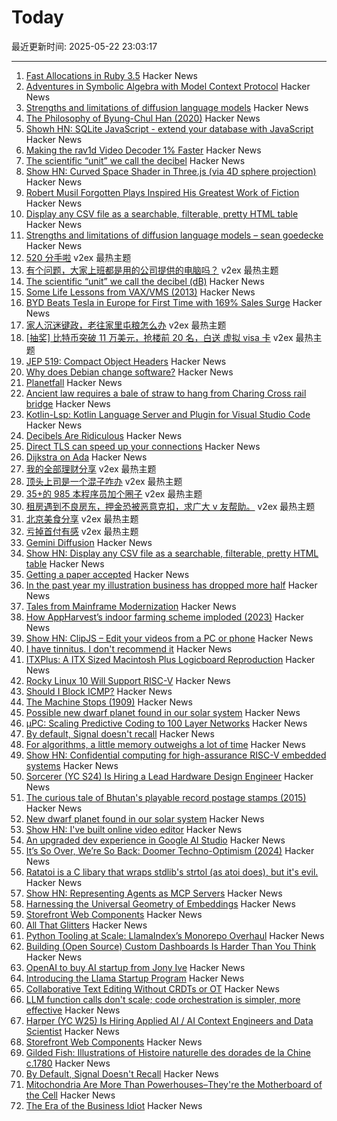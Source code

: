 # Today

最近更新时间: 2025-05-22 23:03:17

--- 
1. [Fast Allocations in Ruby 3.5](https://railsatscale.com/2025-05-21-fast-allocations-in-ruby-3-5/) Hacker News
2. [Adventures in Symbolic Algebra with Model Context Protocol](https://www.stephendiehl.com/posts/computer_algebra_mcp/) Hacker News
3. [Strengths and limitations of diffusion language models](https://www.seangoedecke.com/limitations-of-text-diffusion-models/) Hacker News
4. [The Philosophy of Byung-Chul Han (2020)](https://newintrigue.com/2020/06/29/the-philosophy-of-byung-chul-han/) Hacker News
5. [Showh HN: SQLite JavaScript - extend your database with JavaScript](https://github.com/sqliteai/sqlite-js) Hacker News
6. [Making the rav1d Video Decoder 1% Faster](https://ohadravid.github.io/posts/2025-05-rav1d-faster/) Hacker News
7. [The scientific “unit” we call the decibel](https://lcamtuf.substack.com/p/decibels-are-ridiculous) Hacker News
8. [Show HN: Curved Space Shader in Three.js (via 4D sphere projection)](https://github.com/bntre/CurvedSpaceShader) Hacker News
9. [Robert Musil Forgotten Plays Inspired His Greatest Work of Fiction](https://lithub.com/the-austrian-writer-whose-forgotten-plays-inspired-his-greatest-work-of-fiction/) Hacker News
10. [Display any CSV file as a searchable, filterable, pretty HTML table](https://github.com/derekeder/csv-to-html-table) Hacker News
11. [Strengths and limitations of diffusion language models – sean goedecke](https://www.seangoedecke.com/limitations-of-text-diffusion-models/) Hacker News
12. [520 分手啦](https://www.v2ex.com/t/1133575) v2ex 最热主题
13. [有个问题，大家上班都是用的公司提供的电脑吗？](https://www.v2ex.com/t/1133439) v2ex 最热主题
14. [The scientific “unit” we call the decibel (dB)](https://lcamtuf.substack.com/p/decibels-are-ridiculous) Hacker News
15. [Some Life Lessons from VAX/VMS (2013)](https://davewentzel.com/content/some-life-lessons-from-vax-vms/) Hacker News
16. [BYD Beats Tesla in Europe for First Time with 169% Sales Surge](https://www.bloomberg.com/news/articles/2025-05-22/byd-beats-tesla-in-europe-for-first-time-with-169-sales-surge) Hacker News
17. [家人沉迷键政，老往家里屯粮怎么办](https://www.v2ex.com/t/1133512) v2ex 最热主题
18. [[抽奖] 比特币突破 11 万美元，抢楼前 20 名，白送 虚拟 visa 卡](https://www.v2ex.com/t/1133506) v2ex 最热主题
19. [JEP 519: Compact Object Headers](https://openjdk.org/jeps/519) Hacker News
20. [Why does Debian change software?](https://blog.liw.fi/posts/2025/why-debian-changes/) Hacker News
21. [Planetfall](https://somethingaboutmaps.wordpress.com/2025/05/20/planetfall/) Hacker News
22. [Ancient law requires a bale of straw to hang from Charing Cross rail bridge](https://www.ianvisits.co.uk/articles/ancient-law-requires-a-bale-of-hay-to-hang-from-charing-cross-rail-bridge-81318/) Hacker News
23. [Kotlin-Lsp: Kotlin Language Server and Plugin for Visual Studio Code](https://github.com/Kotlin/kotlin-lsp) Hacker News
24. [Decibels Are Ridiculous](https://lcamtuf.substack.com/p/decibels-are-ridiculous) Hacker News
25. [Direct TLS can speed up your connections](https://marc-bowes.com/postgres-direct-tls.html) Hacker News
26. [Dijkstra on Ada](https://craftofcoding.wordpress.com/2014/04/16/dijkstra-on-ada/) Hacker News
27. [我的全部理财分享](https://www.v2ex.com/t/1133464) v2ex 最热主题
28. [顶头上司是一个混子咋办](https://www.v2ex.com/t/1133444) v2ex 最热主题
29. [35+的 985 本程序员加个圈子](https://www.v2ex.com/t/1133432) v2ex 最热主题
30. [租房遇到不良房东，押金恐被恶意克扣，求广大 v 友帮助。](https://www.v2ex.com/t/1133419) v2ex 最热主题
31. [北京美食分享](https://www.v2ex.com/t/1133416) v2ex 最热主题
32. [亏掉首付有感](https://www.v2ex.com/t/1133437) v2ex 最热主题
33. [Gemini Diffusion](https://simonwillison.net/2025/May/21/gemini-diffusion/) Hacker News
34. [Show HN: Display any CSV file as a searchable, filterable, pretty HTML table](https://github.com/derekeder/csv-to-html-table) Hacker News
35. [Getting a paper accepted](https://maxwellforbes.com/posts/how-to-get-a-paper-accepted/) Hacker News
36. [In the past year my illustration business has dropped more half](https://reverentgeek.com/ai-really-is-taking-my-job/) Hacker News
37. [Tales from Mainframe Modernization](https://oppi.li/posts/tales_from_mainframe_modernization/) Hacker News
38. [How AppHarvest’s indoor farming scheme imploded (2023)](https://www.lpm.org/investigate/2023-11-16/a-celebrated-startup-promised-kentuckians-green-jobs-it-gave-them-a-grueling-hell-on-earth) Hacker News
39. [Show HN: ClipJS – Edit your videos from a PC or phone](https://clipjs.vercel.app/) Hacker News
40. [I have tinnitus. I don't recommend it](https://blog.greg.technology/2025/05/20/tinnitus.html) Hacker News
41. [ITXPlus: A ITX Sized Macintosh Plus Logicboard Reproduction](https://68kmla.org/bb/index.php?threads/itxplus-a-itx-sized-macintosh-plus-logicboard-reproduction.49715/) Hacker News
42. [Rocky Linux 10 Will Support RISC-V](https://rockylinux.org/news/rockylinux-support-for-riscv) Hacker News
43. [Should I Block ICMP?](http://shouldiblockicmp.com/) Hacker News
44. [The Machine Stops (1909)](https://standardebooks.org/ebooks/e-m-forster/short-fiction/text/the-machine-stops) Hacker News
45. [Possible new dwarf planet found in our solar system](https://www.minorplanetcenter.net/mpec/K25/K25K47.html) Hacker News
46. [µPC: Scaling Predictive Coding to 100 Layer Networks](https://arxiv.org/abs/2505.13124) Hacker News
47. [By default, Signal doesn't recall](https://signal.org/blog/signal-doesnt-recall/) Hacker News
48. [For algorithms, a little memory outweighs a lot of time](https://www.quantamagazine.org/for-algorithms-a-little-memory-outweighs-a-lot-of-time-20250521/) Hacker News
49. [Show HN: Confidential computing for high-assurance RISC-V embedded systems](https://github.com/IBM/ACE-RISCV) Hacker News
50. [Sorcerer (YC S24) Is Hiring a Lead Hardware Design Engineer](https://jobs.ashbyhq.com/sorcerer/6beb70de-9956-49b7-8e28-f48ea39efac6) Hacker News
51. [The curious tale of Bhutan's playable record postage stamps (2015)](https://thevinylfactory.com/features/the-curious-tale-of-bhutans-playable-record-postage-stamps/) Hacker News
52. [New dwarf planet found in our solar system](https://www.minorplanetcenter.net/mpec/K25/K25K47.html) Hacker News
53. [Show HN: I've built online video editor](https://clipjs.vercel.app/) Hacker News
54. [An upgraded dev experience in Google AI Studio](https://developers.googleblog.com/en/google-ai-studio-native-code-generation-agentic-tools-upgrade/) Hacker News
55. [It’s So Over, We’re So Back: Doomer Techno-Optimism (2024)](https://americanaffairsjournal.org/2025/05/its-so-over-were-so-back-doomer-techno-optimism/) Hacker News
56. [Ratatoi is a C libary that wraps stdlib's strtol (as atoi does), but it's evil.](https://github.com/rept0id/ratatoi) Hacker News
57. [Show HN: Representing Agents as MCP Servers](https://github.com/lastmile-ai/mcp-agent/tree/main/examples/mcp_agent_server) Hacker News
58. [Harnessing the Universal Geometry of Embeddings](https://arxiv.org/abs/2505.12540) Hacker News
59. [Storefront Web Components](https://shopify.dev/docs/api/storefront-web-components) Hacker News
60. [All That Glitters](https://magazine.atavist.com/all-that-glitters-jona-rechnitz-lawsuit-jadelle-jewelry-coba-ethereummax-mayweather/) Hacker News
61. [Python Tooling at Scale: LlamaIndex’s Monorepo Overhaul](https://www.llamaindex.ai/blog/python-tooling-at-scale-llamaindex-s-monorepo-overhaul) Hacker News
62. [Building (Open Source) Custom Dashboards Is Harder Than You Think](https://langfuse.com/blog/2025-05-21-customizable-dashboards) Hacker News
63. [OpenAI to buy AI startup from Jony Ive](https://www.bloomberg.com/news/articles/2025-05-21/openai-to-buy-apple-veteran-jony-ive-s-ai-device-startup-in-6-5-billion-deal) Hacker News
64. [Introducing the Llama Startup Program](https://ai.meta.com/blog/llama-startup-program/?_fb_noscript=1) Hacker News
65. [Collaborative Text Editing Without CRDTs or OT](https://mattweidner.com/2025/05/21/text-without-crdts.html) Hacker News
66. [LLM function calls don't scale; code orchestration is simpler, more effective](https://jngiam.bearblog.dev/mcp-large-data/) Hacker News
67. [Harper (YC W25) Is Hiring Applied AI / AI Context Engineers and Data Scientist](https://www.ycombinator.com/companies/harper/jobs) Hacker News
68. [Storefront Web Components](https://webcomponents.shopify.dev/) Hacker News
69. [Gilded Fish: Illustrations of Histoire naturelle des dorades de la Chine c.1780](https://publicdomainreview.org/collection/chinese-fishes/) Hacker News
70. [By Default, Signal Doesn't Recall](https://signal.org/blog/signal-doesnt-recall/) Hacker News
71. [Mitochondria Are More Than Powerhouses–They're the Motherboard of the Cell](https://www.scientificamerican.com/article/why-mitochondria-are-more-like-a-motherboard-than-the-powerhouse-of-the-cell/) Hacker News
72. [The Era of the Business Idiot](https://www.wheresyoured.at/the-era-of-the-business-idiot/) Hacker News
